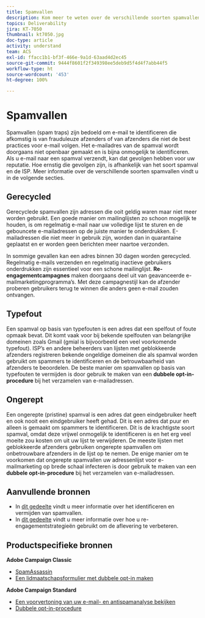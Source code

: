 ```yaml
---
title: Spamvallen
description: Kom meer te weten over de verschillende soorten spamvallen.
topics: Deliverability
jira: KT-7050
thumbnail: kt7050.jpg
doc-type: article
activity: understand
team: ACS
exl-id: ffacc1b1-bf3f-466e-9a1d-63aad4d2ec45
source-git-commit: 9444f8601f2f349398ee5deb9d5f4d4f7abb44f5
workflow-type: ht
source-wordcount: '453'
ht-degree: 100%

---
```


# Spamvallen

Spamvallen (spam traps) zijn bedoeld om e-mail te identificeren die afkomstig is van frauduleuze afzenders of van afzenders die niet de best practices voor e-mail volgen. Het e-mailadres van de spamval wordt doorgaans niet openbaar gemaakt en is bijna onmogelijk te identificeren. Als u e-mail naar een spamval verzendt, kan dat gevolgen hebben voor uw reputatie. Hoe ernstig die gevolgen zijn, is afhankelijk van het soort spamval en de ISP. Meer informatie over de verschillende soorten spamvallen vindt u in de volgende secties.

## Gerecycled

Gerecyclede spamvallen zijn adressen die ooit geldig waren maar niet meer worden gebruikt. Een goede manier om mailinglijsten zo schoon mogelijk te houden, is om regelmatig e-mail naar uw volledige lijst te sturen en de gebouncete e-mailadressen op de juiste manier te onderdrukken. E-mailadressen die niet meer in gebruik zijn, worden dan in quarantaine geplaatst en er worden geen berichten meer naartoe verzonden.

In sommige gevallen kan een adres binnen 30 dagen worden gerecycled. Regelmatig e-mails verzenden en regelmatig inactieve gebruikers onderdrukken zijn essentieel voor een schone mailinglijst. **Re-engagementcampagnes** maken doorgaans deel uit van geavanceerde e-mailmarketingprogramma’s. Met deze campagnestijl kan de afzender proberen gebruikers terug te winnen die anders geen e-mail zouden ontvangen.

## Typefout

Een spamval op basis van typefouten is een adres dat een spelfout of foute opmaak bevat. Dit komt vaak voor bij bekende spelfouten van belangrijke domeinen zoals Gmail (gmial is bijvoorbeeld een veel voorkomende typefout). ISP’s en andere beheerders van lijsten met geblokkeerde afzenders registreren bekende ongeldige domeinen die als spamval worden gebruikt om spammers te identificeren en de betrouwbaarheid van afzenders te beoordelen. De beste manier om spamvallen op basis van typefouten te vermijden is door gebruik te maken van een **dubbele opt-in-procedure** bij het verzamelen van e-mailadressen.

## Ongerept

Een ongerepte (pristine) spamval is een adres dat geen eindgebruiker heeft en ook nooit een eindgebruiker heeft gehad. Dit is een adres dat puur en alleen is gemaakt om spammers te identificeren. Dit is de krachtigste soort spamval, omdat deze vrijwel onmogelijk te identificeren is en het erg veel moeite zou kosten om uit uw lijst te verwijderen. De meeste lijsten met geblokkeerde afzenders gebruiken ongerepte spamvallen om onbetrouwbare afzenders in de lijst op te nemen. De enige manier om te voorkomen dat ongerepte spamvallen uw adressenlijst voor e-mailmarketing op brede schaal infecteren is door gebruik te maken van een **dubbele opt-in-procedure** bij het verzamelen van e-mailadressen.

## Aanvullende bronnen

* In [dit gedeelte](/help/additional-resources/all-about-spam-traps.md) vindt u meer informatie over het identificeren en vermijden van spamvallen.
* In [dit gedeelte](/help/additional-resources/re-engagement.md) vindt u meer informatie over hoe u re-engagementstrategieën gebruikt om de aflevering te verbeteren.

## Productspecifieke bronnen

**Adobe Campaign Classic**

* [SpamAssassin](https://experienceleague.adobe.com/docs/campaign-classic/using/sending-messages/deliverability-management/spamassassin.html?lang=nl#using-spamassassin)
* [Een lidmaatschapsformulier met dubbele opt-in maken](https://experienceleague.adobe.com/docs/campaign-classic/using/designing-content/web-forms/use-cases—web-forms.html?lang=nl#create-a-subscription—form-with-double-opt-in)

**Adobe Campaign Standard**

* [Een voorvertoning van uw e-mail- en antispamanalyse bekijken](https://experienceleague.adobe.com/docs/campaign-standard-learn/tutorials/designing-content/email-designer/preview-your-email.html?lang=nl#designing-content)
* [Dubbele opt-in-procedure](https://experienceleague.adobe.com/docs/campaign-standard/using/communication-channels/landing-pages/setting-up-a-double-opt-in-process.html?lang=nl#communication-channels)
